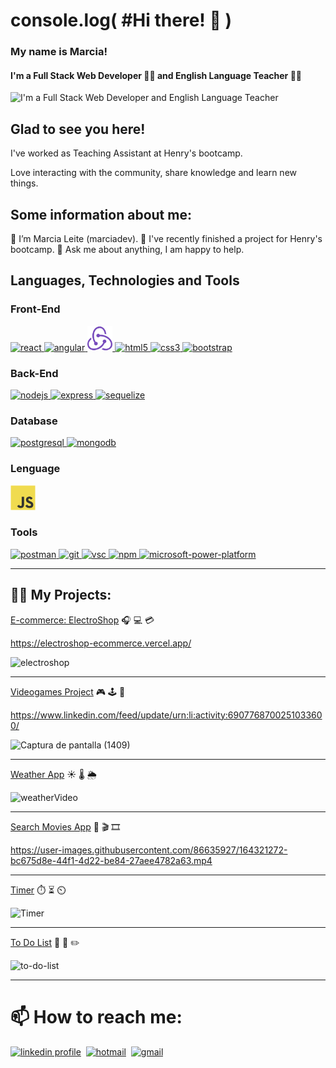 
# console.log( #Hi there! 👋 )
### My name is Marcia!
#### I'm a Full Stack Web Developer :woman_technologist: and English Language Teacher :woman_teacher:
![I'm a Full Stack Web Developer and English Language Teacher](https://i1.wp.com/blog.logrocket.com/wp-content/uploads/2020/08/Dino_non-birthday_version.gif?resize=730%2C231&ssl=1)

## Glad to see you here!
I've worked as Teaching Assistant at Henry's bootcamp.

Love interacting with the community, share knowledge and learn new things.

## Some information about me:
:woman: I’m Marcia Leite (marciadev).
📝 I've recently finished a project for Henry's bootcamp.
💬 Ask me about anything, I am happy to help.


## Languages, Technologies and Tools

### Front-End
<a href="https://reactjs.org/" target="_blank" rel="noreferrer"> <img src="https://www.vectorlogo.zone/logos/reactjs/reactjs-icon.svg" alt="react" width="40" height="40"/> </a>
<a href="https://angular.io/" target="_blank" rel="noreferrer"> <img src="https://www.vectorlogo.zone/logos/angular/angular-icon.svg" alt="angular" width="40" height="40"/> </a>
<a href="https://redux.js.org" target="_blank" rel="noreferrer"> <img src="https://raw.githubusercontent.com/devicons/devicon/master/icons/redux/redux-original.svg" alt="redux" width="40" height="40"/> </a> 
<a href="https://www.w3.org/html/" target="_blank" rel="noreferrer"> <img src="https://www.vectorlogo.zone/logos/w3_html5/w3_html5-icon.svg" alt="html5" width="40" height="40"/> </a>
<a href="https://www.w3schools.com/css/" target="_blank" rel="noreferrer"> <img src="https://www.vectorlogo.zone/logos/w3_css/w3_css-icon.svg" alt="css3" width="40" height="40"/> </a>
<a href="https://getbootstrap.com" target="_blank" rel="noreferrer"> <img src="https://www.vectorlogo.zone/logos/getbootstrap/getbootstrap-icon.svg" alt="bootstrap" width="40" height="40"/> </a> 

### Back-End
<a href="https://nodejs.org" target="_blank" rel="noreferrer"> <img src="https://www.vectorlogo.zone/logos/nodejs/nodejs-icon.svg" alt="nodejs" height="40"/> </a> 
<a href="https://expressjs.com" target="_blank" rel="noreferrer"> <img src="https://coursework.vschool.io/content/images/2015/11/68747470733a2f2f692e636c6f756475702e636f6d2f7a6659366c4c376546612d3330303078333030302e706e67.png" alt="express" height="40"/> </a>
<a href="https://sequelize.org" target="_blank" rel="noreferrer"> <img src="https://www.vectorlogo.zone/logos/sequelizejs/sequelizejs-icon.svg" alt="sequelize" height="40"/> </a> 

### Database
<a href="https://www.postgresql.org" target="_blank" rel="noreferrer"> <img src="https://www.vectorlogo.zone/logos/postgresql/postgresql-icon.svg" alt="postgresql" width="40" height="40"/> </a> 
<a href="https://www.mongodb.com/" target="_blank" rel="noreferrer"> <img src="https://www.vectorlogo.zone/logos/mongodb/mongodb-ar21.svg" alt="mongodb" width="40" height="40"/> </a> 

### Lenguage
<a href="https://developer.mozilla.org/en-US/docs/Web/JavaScript" target="_blank" rel="noreferrer"> <img src="https://raw.githubusercontent.com/devicons/devicon/master/icons/javascript/javascript-original.svg" alt="javascript" width="40" height="40"/> </a>

### Tools
<a href="https://postman.com" target="_blank" rel="noreferrer"> <img src="https://www.vectorlogo.zone/logos/getpostman/getpostman-icon.svg" alt="postman" width="40" height="40"/> </a> 
<a href="https://git-scm.com/" target="_blank" rel="noreferrer"> <img src="https://www.vectorlogo.zone/logos/git-scm/git-scm-icon.svg" alt="git" width="40" height="40"/> </a> 
<a href="https://code.visualstudio.com/" target="_blank" rel="noreferrer"> <img src="https://upload.vectorlogo.zone/logos/visualstudio_code/images/a4381320-f83c-4a29-9db3-b241c1d096b1.svg" alt="vsc" width="40" height="40"/> </a> 
<a href="https://www.npmjs.com/" target="_blank" rel="noreferrer"> <img src="https://www.vectorlogo.zone/logos/npmjs/npmjs-icon.svg" alt="npm" width="40" height="40"/> </a> 
<a href="https://powerplatform.microsoft.com/en-us/" target="_blank" rel="noreferrer"> <img src="https://www.vectorlogo.zone/logos/microsoft/microsoft-icon.svg" alt="microsoft-power-platform" width="40" height="40"/> </a> 
<hr/>


## :woman_technologist: My Projects:

[E-commerce: ElectroShop](https://github.com/marciadev/E-Commerce-G7) :headphones: :computer: :credit_card:

https://electroshop-ecommerce.vercel.app/

![electroshop](https://user-images.githubusercontent.com/86635927/164322716-86c21681-9e25-489c-b945-0ae88030b5cc.png)


<hr/>

[Videogames Project](https://github.com/marciadev/pi-videogames) :video_game: :joystick: :game_die:

https://www.linkedin.com/feed/update/urn:li:activity:6907768700251033600/

![Captura de pantalla (1409)](https://user-images.githubusercontent.com/86635927/160059026-77fc382a-bd75-4d91-9520-0c88102ebace.png)


<hr/>

[Weather App](https://github.com/marciadev/What-is-the-weather-like-today-App) :sunny: :thermometer: :sun_behind_rain_cloud:

![weatherVideo](https://user-images.githubusercontent.com/86635927/160052136-1bc6903e-ba7a-40e3-9f25-9ed77346c084.gif)


<hr/>

[Search Movies App](https://github.com/marciadev/Search-Movies-App) :movie_camera: :clapper: :film_strip:

https://user-images.githubusercontent.com/86635927/164321272-bc675d8e-44f1-4d22-be84-27aee4782a63.mp4


<hr/>

[Timer](https://github.com/marciadev/chronometer) :stopwatch: :hourglass_flowing_sand: :timer_clock:

![Timer](https://user-images.githubusercontent.com/86635927/160056574-7169cf4b-5c6e-4792-b43d-f62bee7f184f.gif)


<hr/>

[To Do List](https://github.com/marciadev/to-do-list) :bookmark_tabs: :page_facing_up: :pencil2:

![to-do-list](https://user-images.githubusercontent.com/86635927/160057734-3093a46f-d207-4d9d-ab89-63f1d5dd26e5.gif)


<hr/>


# 📫 How to reach me: 
<a href="https://www.linkedin.com/in/marciadev/" target="_blank" rel="noreferrer"><img src="https://upload.wikimedia.org/wikipedia/commons/thumb/c/ca/LinkedIn_logo_initials.png/800px-LinkedIn_logo_initials.png" alt="linkedin profile" width="40" height="40" /></a>&nbsp;
<a href="mailto:maar94_th@hotmail.com" target="_blank" rel="noreferrer"><img src="https://upload.wikimedia.org/wikipedia/commons/thumb/f/f7/Microsoft_Outlook_2013-2019_logo.svg/2086px-Microsoft_Outlook_2013-2019_logo.svg.png" alt="hotmail" width="40" height="40" /></a>&nbsp;
<a href="mailto:marcialeite483@gmail.com" target="_blank" rel="noreferrer"><img src="https://www.vectorlogo.zone/logos/gmail/gmail-icon.svg" alt="gmail" width="40" height="40" /></a>

